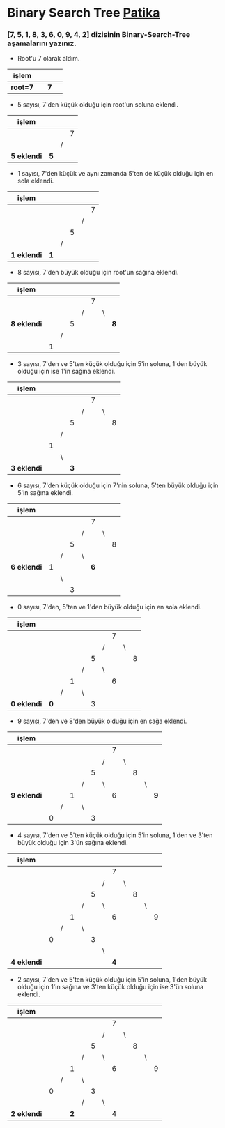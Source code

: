 # Binary Search Tree [Patika](www.patika.dev)

### [7, 5, 1, 8, 3, 6, 0, 9, 4, 2] dizisinin Binary-Search-Tree aşamalarını yazınız.

- Root'u 7 olarak aldım.

|işlem|   |   |   |
|---|---|---|---|
|**root=7**|   | **7** |   |

- 5 sayısı, 7'den küçük olduğu için root'un soluna eklendi.

|işlem|   |   |   |
|---|---|---|---|
|   |   |   | 7 |
|   |   | / |   |
|**5 eklendi**| **5** |   |   |

- 1 sayısı, 7'den küçük ve aynı zamanda 5'ten de küçük olduğu için en sola eklendi.

|işlem|   |   |   |   |   |
|---|---|---|---|---|---|
|   |   |   |   |   | 7 |
|   |   |   |   | / |   |
|   |   |   | 5 |   |   |
|   |   | / |   |   |   |
|**1 eklendi**| **1** |   |   |   |   |

- 8 sayısı, 7'den büyük olduğu için root'un sağına eklendi.

|işlem|   |   |   |   |   |   |   |
|---|---|---|---|---|---|---|---|
|   |   |   |   |   | 7 |   |   |
|   |   |   |   | / |   | \ |   |
|**8 eklendi**|   |   | 5 |   |   |   | **8** |
|   |   | / |   |   |   |   |   |
|   | 1 |   |   |   |   |   |   |

- 3 sayısı, 7'den ve 5'ten küçük olduğu için 5'in soluna, 1'den büyük olduğu için ise 1'in sağına eklendi.

|işlem|   |   |   |   |   |   |   |
|---|---|---|---|---|---|---|---|
|   |   |   |   |   | 7 |   |   |
|   |   |   |   | / |   | \ |   |
|   |   |   | 5 |   |   |   | 8 |
|   |   | / |   |   |   |   |   |
|   | 1 |   |   |   |   |   |   |
|   |   | \ |   |   |   |   |   |
|**3 eklendi**|   |   | **3** |   |   |   |   |

- 6 sayısı, 7'den küçük olduğu için 7'nin soluna, 5'ten büyük olduğu için 5'in sağına eklendi.

|işlem|   |   |   |   |   |   |   |
|---|---|---|---|---|---|---|---|
|   |   |   |   |   | 7 |   |   |
|   |   |   |   | / |   | \ |   |
|   |   |   | 5 |   |   |   | 8 |
|   |   | / |   | \ |   |   |   |
|**6 eklendi**| 1 |   |   |   | **6** |   |   |
|   |   | \ |   |   |   |   |   |
|   |   |   | 3 |   |   |   |   |

- 0 sayısı, 7'den, 5'ten ve 1'den büyük olduğu için en sola eklendi.

|işlem|   |   |   |   |   |   |   |   |   |
|---|---|---|---|---|---|---|---|---|---|
|   |   |   |   |   |   |   | 7 |   |   |
|   |   |   |   |   |   | / |   | \ |   |
|   |   |   |   |   | 5 |   |   |   | 8 |
|   |   |   |   | / |   | \ |   |   |   |
|   |   |   | 1 |   |   |   | 6 |   |   |
|   |   | / |   | \ |   |   |   |   |   |
|**0 eklendi**| **0** |   |   |   | 3 |   |   |   |   |

- 9 sayısı, 7'den ve 8'den büyük olduğu için en sağa eklendi.

|işlem|   |   |   |   |   |   |   |   |   |   |   |
|---|---|---|---|---|---|---|---|---|---|---|---|
|   |   |   |   |   |   |   | 7 |   |   |   |   |
|   |   |   |   |   |   | / |   | \ |   |   |   |
|   |   |   |   |   | 5 |   |   |   | 8 |   |   |
|   |   |   |   | / |   | \ |   |   |   | \ |   |
|**9 eklendi**|   |   | 1 |   |   |   | 6 |   |   |   | **9** |
|   |   | / |   | \ |   |   |   |   |   |   |   |
|   | 0 |   |   |   | 3 |   |   |   |   |   |   |

- 4 sayısı, 7'den ve 5'ten küçük olduğu için 5'in soluna, 1'den ve 3'ten büyük olduğu için 3'ün sağına eklendi.

|işlem|   |   |   |   |   |   |   |   |   |   |   |
|---|---|---|---|---|---|---|---|---|---|---|---|
|   |   |   |   |   |   |   | 7 |   |   |   |   |
|   |   |   |   |   |   | / |   | \ |   |   |   |
|   |   |   |   |   | 5 |   |   |   | 8 |   |   |
|   |   |   |   | / |   | \ |   |   |   | \ |   |
|   |   |   | 1 |   |   |   | 6 |   |   |   | 9 |
|   |   | / |   | \ |   |   |   |   |   |   |   |
|   | 0 |   |   |   | 3 |   |   |   |   |   |   |
|   |   |   |   |   |   | \ |   |   |   |   |   |
|**4 eklendi**|   |   |   |   |   |   | **4** |   |   |   |   |

- 2 sayısı, 7'den ve 5'ten küçük olduğu için 5'in soluna, 1'den büyük olduğu için 1'in sağına ve 3'ten küçük olduğu için ise 3'ün soluna eklendi.

|işlem|   |   |   |   |   |   |   |   |   |   |   |
|---|---|---|---|---|---|---|---|---|---|---|---|
|   |   |   |   |   |   |   | 7 |   |   |   |   |
|   |   |   |   |   |   | / |   | \ |   |   |   |
|   |   |   |   |   | 5 |   |   |   | 8 |   |   |
|   |   |   |   | / |   | \ |   |   |   | \ |   |
|   |   |   | 1 |   |   |   | 6 |   |   |   | 9 |
|   |   | / |   | \ |   |   |   |   |   |   |   |
|   | 0 |   |   |   | 3 |   |   |   |   |   |   |
|   |   |   |   | / |   | \ |   |   |   |   |   |
|**2 eklendi**|   |   | **2** |   |   |   | 4 |   |   |   |   |
